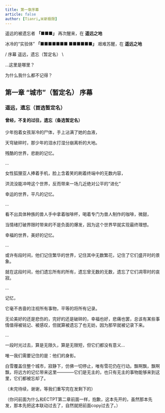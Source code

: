 ```yaml
---
title: 第一章序幕
article: false
author: [Tianri,米新极限]
---
```


遥远的被遗忘者 **「■■■」** 再次醒来，在 **遥远之地**

冰冷的“实验体” **「■■■■■■■ ■■■■■■」** 艰难苏醒，在 **遥远之地**

/ 序幕 遥远，遗忘（暂定名） \

...这里是哪里？

为什么我什么都不记得？

<!-- more -->

## 第一章 “城市”（暂定名） 序幕

### 遥远，遗忘（首选暂定名）

#### 曾经，不复的过往，遗忘（备选暂定名）

少年抱着女孩渐冷的尸体，手上沾满了她的血液，

天穹破碎时，那少年的泪水打湿分崩离析的大地。

残酷的世界，悲剧的记忆。

...

女性狐狸亚人捧着手机，脸上含着笑的刷着终端中的无数内容，

洪流没能冲垮这个世界，反而带来一场几近绝对公平的“进化”

幸运的世界，平凡的记忆。

...

看不出具体种族的兽人手中拿着咖啡杯，喝着专门为兽人制作的咖啡，微甜，

当情绪打破界限时带来的不是负面的爆发，因为这个世界早就实现最终理想。

幸福的世界，美好的记忆。

...

或许有段时间，他们记住繁华的世界，记住其中无数繁花，记住了它们盛开时的景象。

就在这段时间，他们遗忘所有的所有，遗忘曾无数的无数，遗忘了它们凋零时的哀寂。

...

记忆，

它毫不吝啬的注视所有事物，平等的将所有记录。

无论美好的还是悲伤的，完好的还是破碎的，幸福也好，悲痛也罢，总该有某些事情值得被铭记、被感叹，但就算被遗忘了也无妨，因为那早就被记录下来。

...

一段时光过去，算是无限久，算是无限短，但它们都没有意义...

唯一我们需要记住的是：他们的身影。

白雪覆盖住整个城市，寂静下，仿佛一切停止，唯有雪花仍在行动。飘啊飘，飘啊飘，将远方的记忆带来这里————它们是无主的，也只有无主的事物能够来到这里，它们都被忘却了。



（未完待续，谢谢，等我们重写完在发剩下的）

（你问前面为什么和ECTPT第二章前面一样，抱歉，这本先开的，虽然那本先发，那本先把这本联动过去了，自然就把前面copy过去了。）
